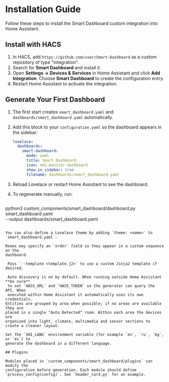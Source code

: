 # Installation Guide

Follow these steps to install the Smart Dashboard custom integration into Home Assistant.

## Install with HACS
1. In HACS, add `https://github.com/user/Smart-Dashboard` as a custom repository of type "integration".
2. Search for **Smart Dashboard** and install it.
3. Open **Settings → Devices & Services** in Home Assistant and click **Add Integration**.
   Choose **Smart Dashboard** to create the configuration entry.
4. Restart Home Assistant to activate the integration.

## Generate Your First Dashboard
1. The first start creates `smart_dashboard.yaml` and `dashboards/smart_dashboard.yaml` automatically.
2. Add this block to your `configuration.yaml` so the dashboard appears in the sidebar:

   ```yaml
   lovelace:
     dashboards:
       smart-dashboard:
         mode: yaml
         title: Smart Dashboard
         icon: mdi:monitor-dashboard
         show_in_sidebar: true
         filename: dashboards/smart_dashboard.yaml
   ```
3. Reload Lovelace or restart Home Assistant to see the dashboard.
4. To regenerate manually, run:

   ```bash
 python3 custom_components/smart_dashboard/dashboard.py smart_dashboard.yaml \
      --output dashboards/smart_dashboard.yaml
  ```

You can also define a Lovelace theme by adding `theme: <name>` to
`smart_dashboard.yaml`.

Rooms may specify an `order` field so they appear in a custom sequence on the
dashboard.

   Pass `--template <template.j2>` to use a custom Jinja2 template if desired.

   Auto discovery is on by default. When running outside Home Assistant **be sure**
   to set `HASS_URL` and `HASS_TOKEN` so the generator can query the API. When
   executed within Home Assistant it automatically uses its own credentials.
Entities are grouped by area when possible; if no areas are available they are
placed in a single "Auto Detected" room. Within each area the devices are
organized into light, climate, multimedia and sensor sections to create a cleaner layout.

Set the `SHI_LANG` environment variable (for example `en`, `ru`, `bg`, or `es`) to
generate the dashboard in a different language.

## Plugins

Modules placed in `custom_components/smart_dashboard/plugins` can modify the
configuration before generation. Each module should define
`process_config(config)`. See `header_card.py` for an example.


